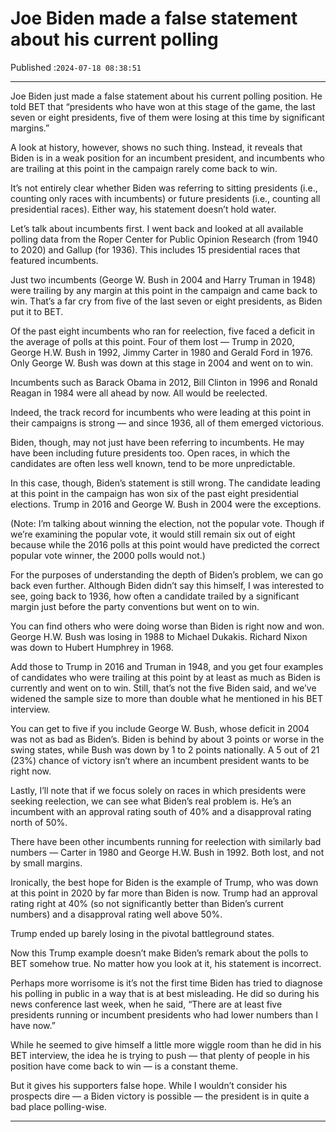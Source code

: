 # Joe Biden made a false statement about his current polling

Published :`2024-07-18 08:38:51`

---

Joe Biden just made a false statement about his current polling position. He told BET that “presidents who have won at this stage of the game, the last seven or eight presidents, five of them were losing at this time by significant margins.”

A look at history, however, shows no such thing. Instead, it reveals that Biden is in a weak position for an incumbent president, and incumbents who are trailing at this point in the campaign rarely come back to win.

It’s not entirely clear whether Biden was referring to sitting presidents (i.e., counting only races with incumbents) or future presidents (i.e., counting all presidential races). Either way, his statement doesn’t hold water.

Let’s talk about incumbents first. I went back and looked at all available polling data from the Roper Center for Public Opinion Research (from 1940 to 2020) and Gallup (for 1936). This includes 15 presidential races that featured incumbents.

Just two incumbents (George W. Bush in 2004 and Harry Truman in 1948) were trailing by any margin at this point in the campaign and came back to win. That’s a far cry from five of the last seven or eight presidents, as Biden put it to BET.

Of the past eight incumbents who ran for reelection, five faced a deficit in the average of polls at this point. Four of them lost — Trump in 2020, George H.W. Bush in 1992, Jimmy Carter in 1980 and Gerald Ford in 1976. Only George W. Bush was down at this stage in 2004 and went on to win.

Incumbents such as Barack Obama in 2012, Bill Clinton in 1996 and Ronald Reagan in 1984 were all ahead by now. All would be reelected.

Indeed, the track record for incumbents who were leading at this point in their campaigns is strong — and since 1936, all of them emerged victorious.

Biden, though, may not just have been referring to incumbents. He may have been including future presidents too. Open races, in which the candidates are often less well known, tend to be more unpredictable.

In this case, though, Biden’s statement is still wrong. The candidate leading at this point in the campaign has won six of the past eight presidential elections. Trump in 2016 and George W. Bush in 2004 were the exceptions.

(Note: I’m talking about winning the election, not the popular vote. Though if we’re examining the popular vote, it would still remain six out of eight because while the 2016 polls at this point would have predicted the correct popular vote winner, the 2000 polls would not.)

For the purposes of understanding the depth of Biden’s problem, we can go back even further. Although Biden didn’t say this himself, I was interested to see, going back to 1936, how often a candidate trailed by a significant margin just before the party conventions but went on to win.

You can find others who were doing worse than Biden is right now and won. George H.W. Bush was losing in 1988 to Michael Dukakis. Richard Nixon was down to Hubert Humphrey in 1968.

Add those to Trump in 2016 and Truman in 1948, and you get four examples of candidates who were trailing at this point by at least as much as Biden is currently and went on to win. Still, that’s not the five Biden said, and we’ve widened the sample size to more than double what he mentioned in his BET interview.

You can get to five if you include George W. Bush, whose deficit in 2004 was not as bad as Biden’s. Biden is behind by about 3 points or worse in the swing states, while Bush was down by 1 to 2 points nationally. A 5 out of 21 (23%) chance of victory isn’t where an incumbent president wants to be right now.

Lastly, I’ll note that if we focus solely on races in which presidents were seeking reelection, we can see what Biden’s real problem is. He’s an incumbent with an approval rating south of 40% and a disapproval rating north of 50%.

There have been other incumbents running for reelection with similarly bad numbers — Carter in 1980 and George H.W. Bush in 1992. Both lost, and not by small margins.

Ironically, the best hope for Biden is the example of Trump, who was down at this point in 2020 by far more than Biden is now. Trump had an approval rating right at 40% (so not significantly better than Biden’s current numbers) and a disapproval rating well above 50%.

Trump ended up barely losing in the pivotal battleground states.

Now this Trump example doesn’t make Biden’s remark about the polls to BET somehow true. No matter how you look at it, his statement is incorrect.

Perhaps more worrisome is it’s not the first time Biden has tried to diagnose his polling in public in a way that is at best misleading. He did so during his news conference last week, when he said, “There are at least five presidents running or incumbent presidents who had lower numbers than I have now.”

While he seemed to give himself a little more wiggle room than he did in his BET interview, the idea he is trying to push — that plenty of people in his position have come back to win — is a constant theme.

But it gives his supporters false hope. While I wouldn’t consider his prospects dire — a Biden victory is possible — the president is in quite a bad place polling-wise.

---

